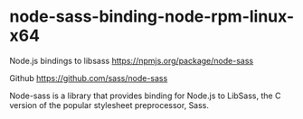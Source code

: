# node-sass-binding-node-rpm-linux-x64
Node.js bindings to libsass https://npmjs.org/package/node-sass

Github https://github.com/sass/node-sass

Node-sass is a library that provides binding for Node.js to LibSass, the C version of the popular stylesheet preprocessor, Sass.
